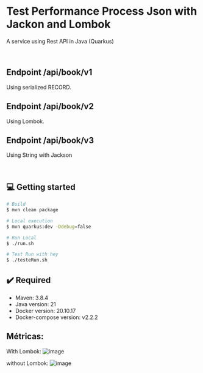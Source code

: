 # Test Performance Process Json with Jackon and Lombok

A service using Rest API in Java (Quarkus)

<br>

## Endpoint /api/book/v1
Using serialized RECORD.


## Endpoint /api/book/v2
Using Lombok.


## Endpoint /api/book/v3
Using String with Jackson

<br>

## 💻 Getting started

```bash
# Build 
$ mvn clean package

# Local execution
$ mvn quarkus:dev -Ddebug=false

# Run Local
$ ./run.sh

# Test Run with hey
$ ./testeRun.sh
```




## ✔️ Required
* Maven: 3.8.4
* Java version: 21
* Docker version: 20.10.17
* Docker-compose version: v2.2.2


## Métricas:

With Lombok:
![image](https://github.com/zsantana/quarkus-jackon-json-lombok/assets/17239827/30a9c11b-4621-48c4-8d43-6d5409fb4d90)


without Lombok:
![image](https://github.com/zsantana/quarkus-jackon-json-lombok/assets/17239827/17c959c0-1222-4b6b-a1c0-21c5a229bb5f)

